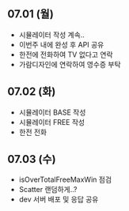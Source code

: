 
## 07.01 (월)

- 시뮬레이터 작성 계속..
- 이번주 내에 완성 후 API 공유
- 한전에 전화하여 TV 없다고 연락
- 가람디자인에 연락하여 영수증 부탁

## 07.02 (화)

- 시뮬레이터 BASE 작성
- 시뮬레이터 FREE 작성
- 한전 전화

## 07.03 (수)

- isOverTotalFreeMaxWin 점검
- Scatter 랜덤하게..?
- dev 서버 배포 및 응답 공유